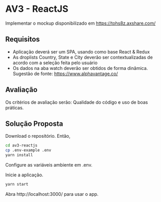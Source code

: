 # AV3 - ReactJS

Implementar o mockup disponibilizado em https://tohs8z.axshare.com/

## Requisitos
* Aplicação deverá ser um SPA, usando como base React & Redux
* As droplists Country, State e City deverão ser contextualizadas de acordo com a
seleção feita pelo usuário
* Os dados na aba watch deverão ser obtidos de forma dinâmica. Sugestão de fonte:
https://www.alphavantage.co/

## Avaliação

Os critérios de avaliação serão: Qualidade do código e uso de boas práticas.

## Solução Proposta

Download o repositório.
Então,

```sh
cd av3-reactjs
cp .env-example .env
yarn install
```

Configure as variáveis ambiente em .env.

Inicie a aplicação.

```sh
yarn start
```

Abra http://localhost:3000/ para usar o app.<br>
